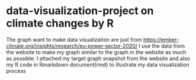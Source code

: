 # data-visualization-project on climate changes by R
The graph want to make data visualization are  just from https://ember-climate.org/insights/research/eu-power-sector-2020/
I use the data from the website to make my graph similar to the graph in the website as much as possible.
I attached my target graph snapshot from the website and also my R code in Rmarkdown document(rmd) to illustrate my data visualization process

